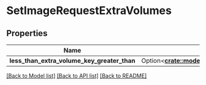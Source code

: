 # SetImageRequestExtraVolumes

## Properties

Name | Type | Description | Notes
------------ | ------------- | ------------- | -------------
**less_than_extra_volume_key_greater_than** | Option<[**crate::models::ScalewayPeriodInstancePeriodV1PeriodVolume**](scaleway.instance.v1.Volume.md)> |  | [optional]

[[Back to Model list]](../README.md#documentation-for-models) [[Back to API list]](../README.md#documentation-for-api-endpoints) [[Back to README]](../README.md)


